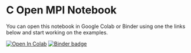 # C Open MPI Notebook

You can open this notebook in Google Colab or Binder using one the links below and start working on the examples. 

[![Open In Colab](https://colab.research.google.com/assets/colab-badge.svg)](https://colab.research.google.com/github/rkurniawati/mpiC/blob/master/C_openmpi_patternlets.ipynb)
[![Binder badge](https://mybinder.org/badge_logo.svg)](https://mybinder.org/v2/gh/rkurniawati/mpiC/HEAD "Launch a jupyter/base-notebook container on mybinder.org")